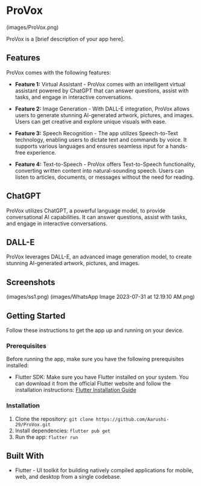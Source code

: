 # ProVox
(images/ProVox.png)

ProVox is a [brief description of your app here].

## Features

ProVox comes with the following features:

- **Feature 1:** Virtual Assistant - ProVox comes with an intelligent virtual assistant powered by ChatGPT that can answer questions, assist with tasks, and engage in interactive conversations.

- **Feature 2:** Image Generation - With DALL-E integration, ProVox allows users to generate stunning AI-generated artwork, pictures, and images. Users can get creative and explore unique visuals with ease.

- **Feature 3:** Speech Recognition - The app utilizes Speech-to-Text technology, enabling users to dictate text and commands by voice. It supports various languages and ensures seamless input for a hands-free experience.

- **Feature 4:** Text-to-Speech - ProVox offers Text-to-Speech functionality, converting written content into natural-sounding speech. Users can listen to articles, documents, or messages without the need for reading.


## ChatGPT

ProVox utilizes ChatGPT, a powerful language model, to provide conversational AI capabilities. It can answer questions, assist with tasks, and engage in interactive conversations.

## DALL-E

ProVox leverages DALL-E, an advanced image generation model, to create stunning AI-generated artwork, pictures, and images.

## Screenshots

(images/ss1.png)
(images/WhatsApp Image 2023-07-31 at 12.19.10 AM.png)

## Getting Started

Follow these instructions to get the app up and running on your device.

### Prerequisites

Before running the app, make sure you have the following prerequisites installed:

- Flutter SDK: Make sure you have Flutter installed on your system. You can download it from the official Flutter website and follow the installation instructions: [Flutter Installation Guide](https://flutter.dev/docs/get-started/install)

### Installation

1. Clone the repository: `git clone https://github.com/Aarushi-29/ProVox.git`
2. Install dependencies: `flutter pub get`
3. Run the app: `flutter run`

## Built With

- Flutter - UI toolkit for building natively compiled applications for mobile, web, and desktop from a single codebase.